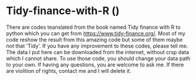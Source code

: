 # Tidy-finance-with-R ()
There are codes teanslated from the book named Tidy finance with R to python which you can get from https://www.tidy-finance.org/.
Most of my code reshow the result from this amazing code but some of them maybe not that 'Tidy'. If you have any improvement to these codes, please tell me.
The data I put here can be downloaded from the internet, without crsp data which I cannot share. 
To use those code, you should change your data path to your own. If having any questions, you are welcome to ask me. 
If there are violition of rights, contact me and I will delete it.
